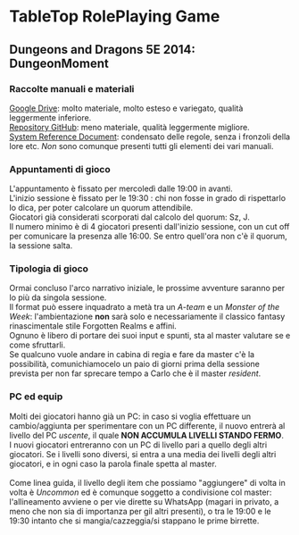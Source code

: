 # TableTop RolePlaying Game

## Dungeons and Dragons 5E 2014: DungeonMoment

### Raccolte manuali e materiali

[Google Drive](https://drive.google.com/drive/folders/0B4wy0PoJ9jd6R0hwclZuaVNUU2c?resourcekey=0-LrE-MWI-5H8sQFPCt8wpPg): molto materiale, molto esteso e variegato, qualità leggermente inferiore.
<br/>
[Repository GitHub](https://github.com/EllatharTheHalfling/DnD-Books/tree/master/5e/Books): meno materiale, qualità leggermente migliore.
<br/>
[System Reference Document](https://www.dndbeyond.com/attachments/39j2li89/SRD5.1-CCBY4.0License.pdf): condensato delle regole, senza i fronzoli della lore etc. *Non* sono comunque presenti tutti gli elementi dei vari manuali.
<br/>


### Appuntamenti di gioco

L'appuntamento è fissato per mercoledì dalle 19:00 in avanti.<br/>
L'inizio sessione è fissato per le 19:30 : chi non fosse in grado di rispettarlo lo dica, per poter calcolare un quorum attendibile.<br/>
Giocatori già considerati scorporati dal calcolo del quorum: Sz, J.<br/>
Il numero minimo è di 4 giocatori presenti dall'inizio sessione, con un cut off per comunicare la presenza alle 16:00. Se entro quell'ora non c'è il quorum, la sessione salta.<br/>

### Tipologia di gioco

Ormai concluso l'arco narrativo iniziale, le prossime avventure saranno per lo più da singola sessione.<br/>
Il format può essere inquadrato a metà tra un *A-team* e un *Monster of the Week*: l'ambientazione **non** sarà solo e necessariamente il classico fantasy rinascimentale stile Forgotten Realms e affini.<br/>
Ognuno è libero di portare dei suoi input e spunti, sta al master valutare se e come sfruttarli.<br/>
Se qualcuno vuole andare in cabina di regia e fare da master c'è la possibilità, comunichiamocelo un paio di giorni prima della sessione prevista per non far sprecare tempo a Carlo che è il master *resident*.<br/> 

### PC ed equip

Molti dei giocatori hanno già un PC: in caso si voglia effettuare un cambio/aggiunta per sperimentare con un PC differente, il nuovo entrerà al livello del PC *uscente*, il quale **NON ACCUMULA LIVELLI STANDO FERMO**.<br/>
I nuovi giocatori entreranno con un PC di livello pari a quello degli altri giocatori. Se i livelli sono diversi, si entra a una media dei livelli degli altri giocatori, e in ogni caso la parola finale spetta al master.<br/>
<br/>
Come linea guida, il livello degli item che possiamo "aggiungere" di volta in volta è *Uncommon* ed è comunque soggetto a condivisione col master: l'allineamento avviene o per vie dirette su WhatsApp (magari in privato, a meno che non sia di importanza per gil altri presenti), o tra le 19:00 e le 19:30 intanto che si mangia/cazzeggia/si stappano le prime birrette.<br/>